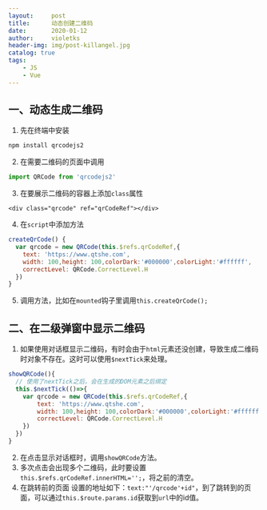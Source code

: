 ```yaml
---
layout:     post
title:      动态创建二维码
date:       2020-01-12
author:     violetks
header-img: img/post-killangel.jpg
catalog: true
tags:
    - JS
    - Vue
---
```


## 一、动态生成二维码

1. 先在终端中安装<br>
```javascript
npm install qrcodejs2
```
2. 在需要二维码的页面中调用<br>
```javascript
import QRCode from 'qrcodejs2'
```
3. 在要展示二维码的容器上添加`class`属性<br>
```
<div class="qrcode" ref="qrCodeRef"></div>
```
4. 在`script`中添加方法<br>
```javascript
createQrCode() {
  var qrcode = new QRCode(this.$refs.qrCodeRef,{
    text: 'https://www.qtshe.com',
    width: 100,height: 100,colorDark:'#000000',colorLight:'#ffffff',
    correctLevel: QRCode.CorrectLevel.H
  })
}
```
5. 调用方法，比如在`mounted`钩子里调用`this.createQrCode();`<br>

## 二、在二级弹窗中显示二维码

1. 如果使用对话框显示二维码，有时会由于`html`元素还没创建，导致生成二维码时对象不存在。这时可以使用`$nextTick`来处理。<br>

```javascript
showQRCode(){
  // 使用了nextTick之后，会在生成的DOM元素之后绑定
  this.$nextTick(()=>{
    var qrcode = new QRCode(this.$refs.qrCodeRef,{
        text: 'https://www.qtshe.com',
        width: 100,height: 100,colorDark:'#000000',colorLight:'#ffffff',
        correctLevel: QRCode.CorrectLevel.H
    })
  })
}
```

2. 在点击显示对话框时，调用`showQRCode`方法。<br>
3. 多次点击会出现多个二维码，此时要设置`this.$refs.qrCodeRef.innerHTML='';`，将之前的清空。<br>
4. 在跳转前的页面 设置的地址如下：`text:"'/qrcode'+id"`，到了跳转到的页面，可以通过`this.$route.params.id`获取到`url`中的id值。
